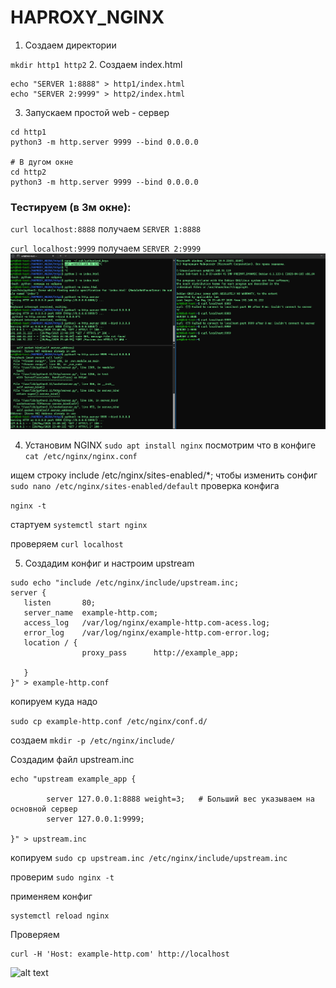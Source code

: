 # HAPROXY_NGINX



1. Создаем директории 

`` mkdir http1 http2 ``
2. Создаем index.html

```
echo "SERVER 1:8888" > http1/index.html
echo "SERVER 2:9999" > http2/index.html
```
3. Запускаем простой web - сервер 
```
cd http1
python3 -m http.server 9999 --bind 0.0.0.0

# В дугом окне
cd http2
python3 -m http.server 9999 --bind 0.0.0.0
```

 ### Тестируем (в 3м окне):

``curl localhost:8888``
получаем ``SERVER 1:8888``

``curl localhost:9999``
получаем ``SERVER 2:9999``
![alt text](img/web_python.png)

4. Установим NGINX
``` sudo apt install nginx ```
посмотрим что в конфиге  
`` cat /etc/nginx/nginx.conf ``

ищем строку include /etc/nginx/sites-enabled/*;
чтобы изменить сонфиг
``sudo nano /etc/nginx/sites-enabled/default``
проверка конфига

``nginx -t`` 

стартуем 
```systemctl start nginx```

проверяем
``curl localhost``


5. Создадим конфиг и настроим upstream

```
sudo echo "include /etc/nginx/include/upstream.inc;
server {
   listen       80;
   server_name  example-http.com;
   access_log   /var/log/nginx/example-http.com-acess.log;
   error_log    /var/log/nginx/example-http.com-error.log;
   location / {
                proxy_pass      http://example_app;

   }
}" > example-http.conf
```
копируем куда надо 

``sudo cp example-http.conf /etc/nginx/conf.d/``


создаем 
``mkdir -p /etc/nginx/include/``

Создадим файл upstream.inc

```
echo "upstream example_app {

        server 127.0.0.1:8888 weight=3;   # Больший вес указываем на основной сервер
        server 127.0.0.1:9999;

}" > upstream.inc
```

копируем
``sudo cp upstream.inc /etc/nginx/include/upstream.inc``

проверим 
``sudo nginx -t``

применяем конфиг
```
systemctl reload nginx
```
Проверяем
```
curl -H 'Host: example-http.com' http://localhost
```

![alt text](img/Round_robin.png)